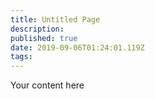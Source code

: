 ```yaml
---
title: Untitled Page
description: 
published: true
date: 2019-09-06T01:24:01.119Z
tags: 
---
```




Your content here